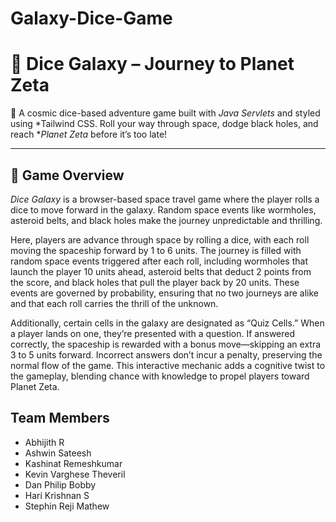 # Galaxy-Dice-Game

# 🎲 Dice Galaxy – Journey to Planet Zeta

🚀 A cosmic dice-based adventure game built with *Java Servlets* and styled using *Tailwind CSS. Roll your way through space, dodge black holes, and reach **Planet Zeta* before it’s too late!

---

## 🌌 Game Overview

*Dice Galaxy* is a browser-based space travel game where the player rolls a dice to move forward in the galaxy. Random space events like wormholes, asteroid belts, and black holes make the journey unpredictable and thrilling.

Here, players are advance through space by rolling a dice, with each roll moving the spaceship forward by 1 to 6 units. The journey is filled with random space events triggered after each roll, including wormholes that launch the player 10 units ahead, asteroid belts that deduct 2 points from the score, and black holes that pull the player back by 20 units. These events are governed by probability, ensuring that no two journeys are alike and that each roll carries the thrill of the unknown.

Additionally, certain cells in the galaxy are designated as “Quiz Cells.” When a player lands on one, they’re presented with a question. If answered correctly, the spaceship is rewarded with a bonus move—skipping an extra 3 to 5 units forward. Incorrect answers don’t incur a penalty, preserving the normal flow of the game. This interactive mechanic adds a cognitive twist to the gameplay, blending chance with knowledge to propel players toward Planet Zeta.

## Team Members


- Abhijith R
- Ashwin Sateesh
- Kashinat Remeshkumar
- Kevin Varghese Theveril
- Dan Philip Bobby
- Hari Krishnan S
- Stephin Reji Mathew
